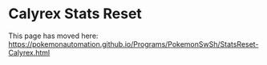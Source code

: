 # Calyrex Stats Reset

This page has moved here: https://pokemonautomation.github.io/Programs/PokemonSwSh/StatsReset-Calyrex.html


